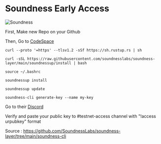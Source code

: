 # Soundness Early Access

![Soundness](https://pbs.twimg.com/profile_banners/1816195496828100613/1739868318/1500x500)

First, Make new Repo on your Github

Then, Go to [CodeSpace](https://github.com/codespaces)

```
curl --proto '=https' --tlsv1.2 -sSf https://sh.rustup.rs | sh
```
```
curl -sSL https://raw.githubusercontent.com/soundnesslabs/soundness-layer/main/soundnessup/install | bash
```
```
source ~/.bashrc
```
```
soundnessup install
```
```
soundnessup update
```
```
soundness-cli generate-key --name my-key
```

Go to their [Discord](https://discord.gg/3bxUgS4h)

Verify and paste your public key to #testnet-access channel with "!access urpubkey" format

Source : https://github.com/SoundnessLabs/soundness-layer/tree/main/soundness-cli
